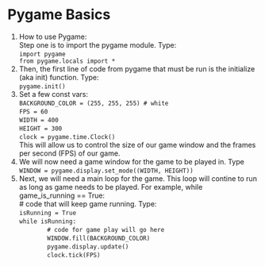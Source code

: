 <!DOCTYPEhtml>
 <html>
  <body>

<h1>Pygame Basics</h1>
<ol>
	<li>How to use Pygame:<br />
	Step one is to import the pygame module. Type:<br /> <code>import pygame<br />from pygame.locals import *</code></li>
	<li>Then, the first line of code from pygame that must be run is the initialize (aka init) function. Type:<br />
	<code>pygame.init()</code></li>
	<li>Set a few const vars:<br />
	<code>BACKGROUND_COLOR = (255, 255, 255) # white</code><br />
	<code>FPS = 60</code><br />
	<code>WIDTH = 400</code><br />
	<code>HEIGHT = 300</code><br />
	<code>clock = pygame.time.Clock()</code><br />
	This will allow us to control the size of our game window and the frames per second (FPS) of our game.</li>
	<li>We will now need a game window for the game to be played in. Type<br />
	<code>WINDOW = pygame.display.set_mode((WIDTH, HEIGHT))</code></li>
	<li>Next, we will need a main loop for the game. This loop will contine to run as long as game needs to be played. For example, while game_is_running == True:<br /># code that will keep game running. Type:<br />
	<code>isRunning = True</code><br />
	<code>while isRunning:</code><br />
	&#8195;&#8195;&#8195;&#8195;<code># code for game play will go here</code><br />
	&#8195;&#8195;&#8195;&#8195;<code>WINDOW.fill(BACKGROUND_COLOR)</code><br />
	&#8195;&#8195;&#8195;&#8195;<code>pygame.display.update()</code><br />
	&#8195;&#8195;&#8195;&#8195;<code>clock.tick(FPS)</code><br /></li>
</ol>

 </body>
</html>
